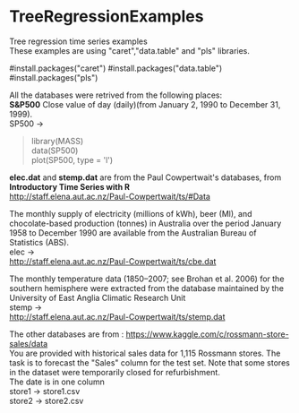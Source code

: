 # TreeRegressionExamples
Tree regression time series examples <br/>
These examples are using "caret","data.table" and "pls" libraries.

#install.packages("caret")
#install.packages("data.table")
#install.packages("pls")

All the databases were retrived from the following places:
<br/>
**S&P500** Close value of day (daily)(from January 2, 1990 to December 31, 1999).<br/>
SP500 -> <br/>
> library(MASS)<br/>
> data(SP500)<br/>
> plot(SP500, type = 'l')<br/>

**elec.dat** and **stemp.dat** are from the Paul Cowpertwait's databases, from **Introductory Time Series with R** <br/>
http://staff.elena.aut.ac.nz/Paul-Cowpertwait/ts/#Data

The monthly supply of electricity (millions of kWh), beer (Ml),
and chocolate-based production (tonnes) in Australia over the period January
1958 to December 1990 are available from the Australian Bureau of Statistics
(ABS).
 <br/>
elec -> <br/>
http://staff.elena.aut.ac.nz/Paul-Cowpertwait/ts/cbe.dat

The monthly temperature data (1850–2007; see Brohan et al. 2006) for the southern
hemisphere were extracted from the database maintained by the University
of East Anglia Climatic Research Unit
<br/>
stemp -> <br/>
http://staff.elena.aut.ac.nz/Paul-Cowpertwait/ts/stemp.dat

The other databases are from :
https://www.kaggle.com/c/rossmann-store-sales/data<br/>
You are provided with historical sales data for 1,115 Rossmann stores. The task is to forecast the "Sales" column for the test set. Note that some stores in the dataset were temporarily closed for refurbishment.<br/>
The date is in one column<br/>
store1 -> store1.csv <br/>
store2 -> store2.csv<br/>




